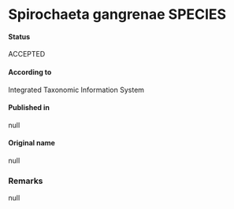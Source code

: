 Spirochaeta gangrenae SPECIES
=======

#### Status
ACCEPTED

#### According to
Integrated Taxonomic Information System

#### Published in
null

#### Original name
null

### Remarks
null